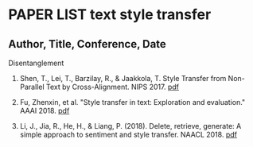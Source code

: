 # PAPER LIST text style transfer

Author, Title, Conference, Date
-------------------------------------------------------------
Disentanglement

1. Shen, T., Lei, T., Barzilay, R., & Jaakkola, T. Style Transfer from Non-Parallel Text by Cross-Alignment. NIPS 2017. [pdf](http://www.cs.cmu.edu/~jeanoh/16-785/papers/shen-N2017-style.pdf)

2. Fu, Zhenxin, et al. "Style transfer in text: Exploration and evaluation." AAAI 2018. [pdf](https://ojs.aaai.org/index.php/AAAI/article/view/11330/11189)

3. Li, J., Jia, R., He, H., & Liang, P. (2018). Delete, retrieve, generate: A simple approach to sentiment and style transfer. NAACL 2018. [pdf](https://arxiv.org/pdf/1804.06437.pdf)
